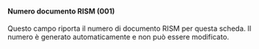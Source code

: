 #### Numero documento RISM (001)

Questo campo riporta il numero di documento RISM per questa scheda. Il numero è generato automaticamente e non può essere modificato.